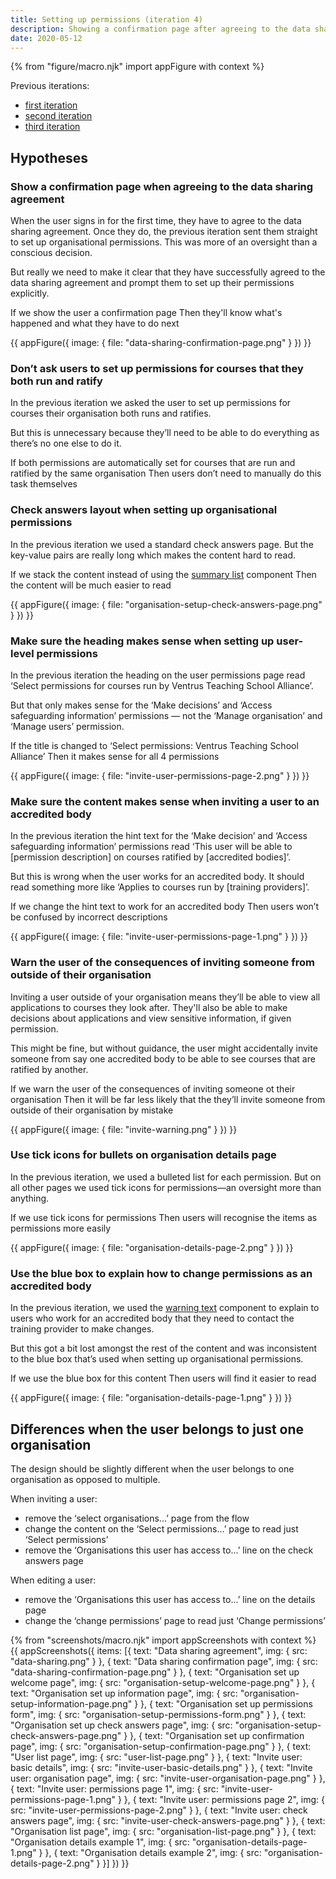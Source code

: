 ```yaml
---
title: Setting up permissions (iteration 4)
description: Showing a confirmation page after agreeing to the data sharing agreement, not asking users to setup permissions when they both run and ratify their courses, explaining the consequences of inviting someone from outside the organisation and various other content improvements.
date: 2020-05-12
---
```


{% from "figure/macro.njk" import appFigure with context %}

Previous iterations:

* [first iteration](/manage-teacher-training-applications/setting-up-permissions)
* [second iteration](/manage-teacher-training-applications/setting-up-permissions-iteration-2)
* [third iteration](/manage-teacher-training-applications/setting-up-permissions-iteration-3)

## Hypotheses

### Show a confirmation page when agreeing to the data sharing agreement

When the user signs in for the first time, they have to agree to the data sharing agreement. Once they do, the previous iteration sent them straight to set up organisational permissions. This was more of an oversight than a conscious decision.

But really we need to make it clear that they have successfully agreed to the data sharing agreement and prompt them to set up their permissions explicitly.

If we show the user a confirmation page
Then they'll know what's happened and what they have to do next

{{ appFigure({
  image: {
    file: "data-sharing-confirmation-page.png"
  }
}) }}

### Don’t ask users to set up permissions for courses that they both run and ratify

In the previous iteration we asked the user to set up permissions for courses their organisation both runs and ratifies.

But this is unnecessary because they’ll need to be able to do everything as there’s no one else to do it.

If both permissions are automatically set for courses that are run and ratified by the same organisation
Then users don’t need to manually do this task themselves

### Check answers layout when setting up organisational permissions

In the previous iteration we used a standard check answers page. But the key-value pairs are really long which makes the content hard to read.

If we stack the content instead of using the [summary list](https://design-system.service.gov.uk/components/summary-list/) component
Then the content will be much easier to read

{{ appFigure({
  image: {
    file: "organisation-setup-check-answers-page.png"
  }
}) }}

### Make sure the heading makes sense when setting up user-level permissions

In the previous iteration the heading on the user permissions page read ‘Select permissions for courses run by Ventrus Teaching School Alliance’.

But that only makes sense for the ‘Make decisions’ and ‘Access safeguarding information’ permissions — not the ‘Manage organisation’ and ‘Manage users’ permission.

If the title is changed to ‘Select permissions: Ventrus Teaching School Alliance’
Then it makes sense for all 4 permissions

{{ appFigure({
  image: {
    file: "invite-user-permissions-page-2.png"
  }
}) }}

### Make sure the content makes sense when inviting a user to an accredited body

In the previous iteration the hint text for the ‘Make decision’ and ‘Access safeguarding information’ permissions read ‘This user will be able to [permission description] on courses ratified by [accredited bodies]’.

But this is wrong when the user works for an accredited body. It should read something more like ‘Applies to courses run by [training providers]’.

If we change the hint text to work for an accredited body
Then users won’t be confused by incorrect descriptions

{{ appFigure({
  image: {
    file: "invite-user-permissions-page-1.png"
  }
}) }}

### Warn the user of the consequences of inviting someone from outside of their organisation

Inviting a user outside of your organisation means they’ll be able to view all applications to courses they look after. They'll also be able to make decisions about applications and view sensitive information, if given permission.

This might be fine, but without guidance, the user might accidentally invite someone from say one accredited body to be able to see courses that are ratified by another.

If we warn the user of the consequences of inviting someone ot their organisation
Then it will be far less likely that the they’ll invite someone from outside of their organisation by mistake

{{ appFigure({
  image: {
    file: "invite-warning.png"
  }
}) }}

### Use tick icons for bullets on organisation details page

In the previous iteration, we used a bulleted list for each permission. But on all other pages we used tick icons for permissions—an oversight more than anything.

If we use tick icons for permissions
Then users will recognise the items as permissions more easily

{{ appFigure({
  image: {
    file: "organisation-details-page-2.png"
  }
}) }}

### Use the blue box to explain how to change permissions as an accredited body

In the previous iteration, we used the [warning text](https://design-system.service.gov.uk/components/warning-text/) component to explain to users who work for an accredited body that they need to contact the training provider to make changes.

But this got a bit lost amongst the rest of the content and was inconsistent to the blue box that’s used when setting up organisational permissions.

If we use the blue box for this content
Then users will find it easier to read

{{ appFigure({
  image: {
    file: "organisation-details-page-1.png"
  }
}) }}

## Differences when the user belongs to just one organisation

The design should be slightly different when the user belongs to one organisation as opposed to multiple.

When inviting a user:

- remove the ‘select organisations...’ page from the flow
- change the content on the ‘Select permissions...’ page to read just ‘Select permissions’
- remove the ‘Organisations this user has access to...’ line on the check answers page

When editing a user:

- remove the ‘Organisations this user has access to...’ line on the details page
- change the ‘change permissions’ page to read just ‘Change permissions’

{% from "screenshots/macro.njk" import appScreenshots with context %}
{{ appScreenshots({
  items: [{
    text: "Data sharing agreement",
    img: {
      src: "data-sharing.png"
    }
  }, {
    text: "Data sharing confirmation page",
    img: {
      src: "data-sharing-confirmation-page.png"
    }
  }, {
    text: "Organisation set up welcome page",
    img: {
      src: "organisation-setup-welcome-page.png"
    }
  }, {
    text: "Organisation set up information page",
    img: {
      src: "organisation-setup-information-page.png"
    }
  }, {
    text: "Organisation set up permissions form",
    img: {
      src: "organisation-setup-permissions-form.png"
    }
  }, {
    text: "Organisation set up check answers page",
    img: {
      src: "organisation-setup-check-answers-page.png"
    }
  }, {
    text: "Organisation set up confirmation page",
    img: {
      src: "organisation-setup-confirmation-page.png"
    }
  }, {
    text: "User list page",
    img: {
      src: "user-list-page.png"
    }
  }, {
    text: "Invite user: basic details",
    img: {
      src: "invite-user-basic-details.png"
    }
  }, {
    text: "Invite user: organisation page",
    img: {
      src: "invite-user-organisation-page.png"
    }
  }, {
    text: "Invite user: permissions page 1",
    img: {
      src: "invite-user-permissions-page-1.png"
    }
  }, {
    text: "Invite user: permissions page 2",
    img: {
      src: "invite-user-permissions-page-2.png"
    }
  }, {
    text: "Invite user: check answers page",
    img: {
      src: "invite-user-check-answers-page.png"
    }
  }, {
    text: "Organisation list page",
    img: {
      src: "organisation-list-page.png"
    }
  }, {
    text: "Organisation details example 1",
    img: {
      src: "organisation-details-page-1.png"
    }
  }, {
    text: "Organisation details example 2",
    img: {
      src: "organisation-details-page-2.png"
    }
  }]
}) }}
